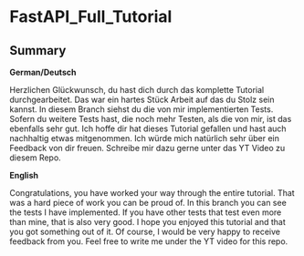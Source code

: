 # FastAPI_Full_Tutorial

## **Summary**

**German/Deutsch**

Herzlichen Glückwunsch, du hast dich durch das komplette Tutorial durchgearbeitet. Das war ein hartes Stück Arbeit auf das du Stolz sein kannst. In diesem Branch siehst du die von mir implementierten Tests. Sofern du weitere Tests hast, die noch mehr Testen, als die von mir, ist das ebenfalls sehr gut. Ich hoffe dir hat dieses Tutorial gefallen und hast auch nachhaltig etwas mitgenommen. Ich würde mich natürlich sehr über ein Feedback von dir freuen. Schreibe mir dazu gerne unter das YT Video zu diesem Repo.


**English**

Congratulations, you have worked your way through the entire tutorial. That was a hard piece of work you can be proud of. In this branch you can see the tests I have implemented. If you have other tests that test even more than mine, that is also very good. I hope you enjoyed this tutorial and that you got something out of it. Of course, I would be very happy to receive feedback from you. Feel free to write me under the YT video for this repo.
